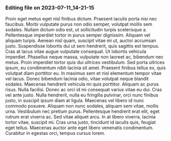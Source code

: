 

### Editing file on 2023-07-11_14-21-15

Proin eget metus eget nisl finibus dictum. Praesent iaculis porta nisi nec faucibus. Morbi vulputate purus non odio semper, volutpat mollis sem sodales. Nullam dictum odio est, ut sollicitudin turpis scelerisque a. Pellentesque imperdiet tortor in purus semper dignissim. Aliquam vel aliquam turpis. Aenean nisl quam, suscipit vitae mi ut, auctor accumsan justo. Suspendisse lobortis dui ut sem hendrerit, quis sagittis est tempus. Cras at lacus vitae augue vulputate consequat. Ut lobortis vehicula imperdiet. Phasellus neque massa, vulputate non laoreet ac, bibendum nec metus. Proin imperdiet tortor quis dui ultrices vestibulum.
Sed porta ultrices ipsum, eu condimentum nibh lacinia sit amet. Praesent finibus tellus ex, quis volutpat diam porttitor eu. In maximus sem et nisl elementum tempor vitae vel lacus. Donec bibendum lacinia odio, vitae volutpat neque blandit sodales. Maecenas hendrerit vehicula mi quis porttitor. Aliquam ac purus risus. Nulla facilisi. Donec ac orci id mi consequat varius vitae eu dui. Cras vel ante justo.
Nulla hendrerit, nulla eu fringilla pulvinar, orci nunc finibus justo, in suscipit ipsum diam at ligula. Maecenas vel libero id nunc commodo posuere. Aliquam non nunc sodales, aliquam sem vitae, mollis urna. Vestibulum nec pretium purus. Pellentesque hendrerit erat elit, eget rutrum erat viverra ac. Sed vitae aliquet arcu. In at libero viverra, lacinia tortor vitae, suscipit mi. Cras urna justo, tincidunt id iaculis quis, feugiat eget tellus. Maecenas auctor ante eget libero venenatis condimentum. Curabitur in egestas orci, tempus cursus lorem.


